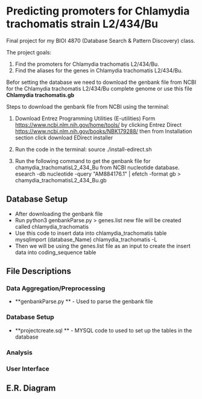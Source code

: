 # Predicting promoters for Chlamydia trachomatis strain L2/434/Bu

Final project for my BIOI 4870 (Database Search & Pattern Discovery) class.

The project goals:
  1. Find the promoters for Chlamydia trachomatis L2/434/Bu.
  2. Find the aliases for the genes in Chlamydia trachomatis L2/434/Bu.
  
Befor setting the database we need to download the genbank file from NCBI for the Chlamydia trachomatis L2/434/Bu complete genome or use this file **Chlamydia trachomatis.gb** 
  
  Steps to download the genbank file from NCBI using the terminal:
  
  1. Download Entrez Programming Utilities (E-utilities)
   Form https://www.ncbi.nlm.nih.gov/home/tools/ by clicking  Entrez Direct 
   https://www.ncbi.nlm.nih.gov/books/NBK179288/ 
   then from Installation section click download EDirect installer
  
  2. Run the code in the terminal: source ./install-edirect.sh
  
  3. Run the following command to get the genbank file for chamydia_trachomatisL2_434_Bu from NCBI nucleotide database.
  esearch -db nucleotide -query "AM884176.1" | efetch -format gb > chamydia_trachomatisL2_434_Bu.gb

## Database Setup
  * After downloading the genbank file
  * Run python3 genbankParse.py > genes.list
    new file will be created called chlamydia_trachomatis
  * Use this code to insert data into chlamydia_trachomatis table
    mysqlimport (database_Name) chlamydia_trachomatis -L
  * Then we will be using the genes.list file as an input to create the insert data into coding_sequence table

## File Descriptions
### Data Aggregation/Preprocessing
* **genbankParse.py **  - Used to parse the genbank file


### Database Setup
* **projectcreate.sql ** - MYSQL code to used to set up the tables in the database 

### Analysis


### User Interface

## E.R. Diagram
